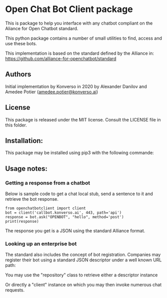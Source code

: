 # Open Chat Bot Client package
This is package to help you interface with any chatbot compliant on the 
Aliance for Open Chatbot standard. 

This python package contains a number of small utilities to find, access and use these bots.


This implementation is based on the standard defined  by the Alliance in: 
<https://github.com/alliance-for-openchatbot/standard>

## Authors
Initial implementation by Konverso in 2020
by  Alexander Danilov and Amedee Potier (<amedee.potier@konverso.ai>)

## License
This package is released under the MIT license. Consult the LICENSE file in this folder.

## Installation: 
This package may be installed using pip3 with the following commande:

## Usage notes: 

### Getting a response from a chatbot
Below is sample code to get a chat local stub, send a sentence to it and retrieve the bot response. 

	from openchatbotclient import client 
	bot = client('callbot.konverso.ai', 443, path='api') 
	response = bot.ask("OPENBOT", "hello", method='post') 
	print(response) 

The response you get is a JSON using the standard Alliance format.

### Looking up an enterprise bot
The standard also includes the concept of bot registration. Companies may 
register their bot using a standard JSON descriptor under a well known URL path:

You may use the "repository" class to retrieve either a descriptor instance


Or directly a "client" instance on which you may then invoke numerous chat requests. 



